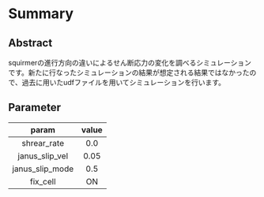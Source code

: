 # Summary

## Abstract
squirmerの進行方向の違いによるせん断応力の変化を調べるシミュレーションです。新たに行なったシミュレーションの結果が想定される結果ではなかったので、過去に用いたudfファイルを用いてシミュレーションを行います。

## Parameter
|param          |value|
|:-:            |:-:  |
|shrear_rate    |0.0  |
|janus_slip_vel |0.05 |
|janus_slip_mode|0.5  |
|fix_cell       |ON   |

